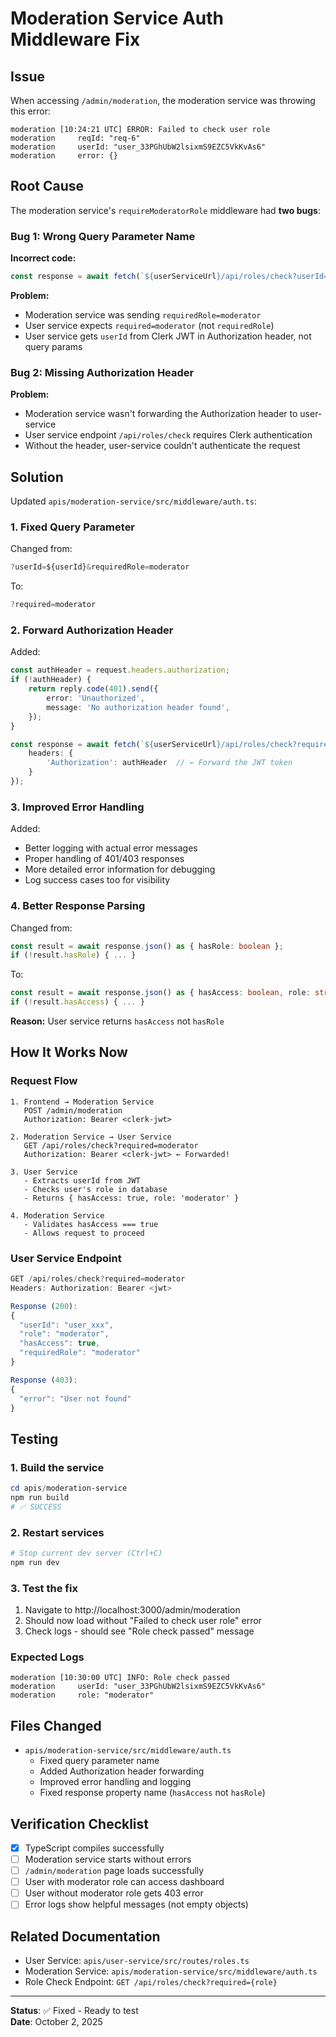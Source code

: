 # Moderation Service Auth Middleware Fix

## Issue
When accessing `/admin/moderation`, the moderation service was throwing this error:
```
moderation [10:24:21 UTC] ERROR: Failed to check user role
moderation     reqId: "req-6"
moderation     userId: "user_33PGhUbW2lsixmS9EZC5VkKvAs6"
moderation     error: {}
```

## Root Cause
The moderation service's `requireModeratorRole` middleware had **two bugs**:

### Bug 1: Wrong Query Parameter Name
**Incorrect code:**
```typescript
const response = await fetch(`${userServiceUrl}/api/roles/check?userId=${userId}&requiredRole=moderator`);
```

**Problem:** 
- Moderation service was sending `requiredRole=moderator`
- User service expects `required=moderator` (not `requiredRole`)
- User service gets `userId` from Clerk JWT in Authorization header, not query params

### Bug 2: Missing Authorization Header
**Problem:**
- Moderation service wasn't forwarding the Authorization header to user-service
- User service endpoint `/api/roles/check` requires Clerk authentication
- Without the header, user-service couldn't authenticate the request

## Solution

Updated `apis/moderation-service/src/middleware/auth.ts`:

### 1. Fixed Query Parameter
Changed from:
```typescript
?userId=${userId}&requiredRole=moderator
```

To:
```typescript
?required=moderator
```

### 2. Forward Authorization Header
Added:
```typescript
const authHeader = request.headers.authorization;
if (!authHeader) {
    return reply.code(401).send({
        error: 'Unauthorized',
        message: 'No authorization header found',
    });
}

const response = await fetch(`${userServiceUrl}/api/roles/check?required=moderator`, {
    headers: {
        'Authorization': authHeader  // ← Forward the JWT token
    }
});
```

### 3. Improved Error Handling
Added:
- Better logging with actual error messages
- Proper handling of 401/403 responses
- More detailed error information for debugging
- Log success cases too for visibility

### 4. Better Response Parsing
Changed from:
```typescript
const result = await response.json() as { hasRole: boolean };
if (!result.hasRole) { ... }
```

To:
```typescript
const result = await response.json() as { hasAccess: boolean, role: string };
if (!result.hasAccess) { ... }
```

**Reason:** User service returns `hasAccess` not `hasRole`

## How It Works Now

### Request Flow
```
1. Frontend → Moderation Service
   POST /admin/moderation
   Authorization: Bearer <clerk-jwt>

2. Moderation Service → User Service
   GET /api/roles/check?required=moderator
   Authorization: Bearer <clerk-jwt> ← Forwarded!

3. User Service
   - Extracts userId from JWT
   - Checks user's role in database
   - Returns { hasAccess: true, role: 'moderator' }

4. Moderation Service
   - Validates hasAccess === true
   - Allows request to proceed
```

### User Service Endpoint
```typescript
GET /api/roles/check?required=moderator
Headers: Authorization: Bearer <jwt>

Response (200):
{
  "userId": "user_xxx",
  "role": "moderator",
  "hasAccess": true,
  "requiredRole": "moderator"
}

Response (403):
{
  "error": "User not found"
}
```

## Testing

### 1. Build the service
```powershell
cd apis/moderation-service
npm run build
# ✅ SUCCESS
```

### 2. Restart services
```powershell
# Stop current dev server (Ctrl+C)
npm run dev
```

### 3. Test the fix
1. Navigate to http://localhost:3000/admin/moderation
2. Should now load without "Failed to check user role" error
3. Check logs - should see "Role check passed" message

### Expected Logs
```
moderation [10:30:00 UTC] INFO: Role check passed
moderation     userId: "user_33PGhUbW2lsixmS9EZC5VkKvAs6"
moderation     role: "moderator"
```

## Files Changed
- `apis/moderation-service/src/middleware/auth.ts`
  - Fixed query parameter name
  - Added Authorization header forwarding
  - Improved error handling and logging
  - Fixed response property name (`hasAccess` not `hasRole`)

## Verification Checklist
- [x] TypeScript compiles successfully
- [ ] Moderation service starts without errors
- [ ] `/admin/moderation` page loads successfully
- [ ] User with moderator role can access dashboard
- [ ] User without moderator role gets 403 error
- [ ] Error logs show helpful messages (not empty objects)

## Related Documentation
- User Service: `apis/user-service/src/routes/roles.ts`
- Moderation Service: `apis/moderation-service/src/middleware/auth.ts`
- Role Check Endpoint: `GET /api/roles/check?required={role}`

---

**Status**: ✅ Fixed - Ready to test  
**Date**: October 2, 2025
